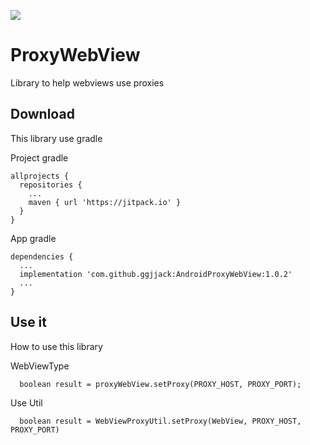 [![](https://jitpack.io/v/ggjjack/AndroidProxyWebView.svg)](https://jitpack.io/#ggjjack/AndroidProxyWebView)

# ProxyWebView
Library to help webviews use proxies

Download
--------
This library use gradle

Project gradle
```
allprojects {
  repositories {
    ...
    maven { url 'https://jitpack.io' }
  }
}
```

App gradle
```
dependencies {
  ...
  implementation 'com.github.ggjjack:AndroidProxyWebView:1.0.2'
  ...
}
```

Use it
--------
How to use this library

WebViewType
```
  boolean result = proxyWebView.setProxy(PROXY_HOST, PROXY_PORT);
```

Use Util
```
  boolean result = WebViewProxyUtil.setProxy(WebView, PROXY_HOST, PROXY_PORT)
```
